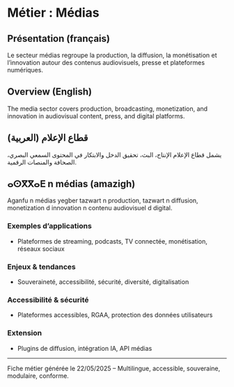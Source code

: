 # Métier : Médias

## Présentation (français)
Le secteur médias regroupe la production, la diffusion, la monétisation et l’innovation autour des contenus audiovisuels, presse et plateformes numériques.

## Overview (English)
The media sector covers production, broadcasting, monetization, and innovation in audiovisual content, press, and digital platforms.

## قطاع الإعلام (العربية)
يشمل قطاع الإعلام الإنتاج، البث، تحقيق الدخل والابتكار في المحتوى السمعي البصري، الصحافة والمنصات الرقمية.

## ⴰⵙⴳⴳⴰⴹ n médias (amazigh)
Aganfu n médias yegber tazwart n production, tazwart n diffusion, monetization d innovation n contenu audiovisuel d digital.

### Exemples d’applications
- Plateformes de streaming, podcasts, TV connectée, monétisation, réseaux sociaux

### Enjeux & tendances
- Souveraineté, accessibilité, sécurité, diversité, digitalisation

### Accessibilité & sécurité
- Plateformes accessibles, RGAA, protection des données utilisateurs

### Extension
- Plugins de diffusion, intégration IA, API médias

---
Fiche métier générée le 22/05/2025 – Multilingue, accessible, souveraine, modulaire, conforme.

